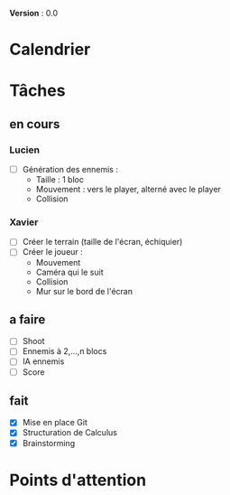 **Version** : 0.0

# Calendrier

# Tâches

## en cours
### Lucien
- [ ] Génération des ennemis :
    - Taille : 1 bloc
    - Mouvement : vers le player, alterné avec le player
    - Collision

### Xavier
- [ ] Créer le terrain (taille de l'écran, échiquier)
- [ ] Créer le joueur :
    - Mouvement
    - Caméra qui le suit
    - Collision
    - Mur sur le bord de l'écran
## a faire 
- [ ] Shoot
- [ ] Ennemis à 2,...,n blocs
- [ ] IA ennemis
- [ ] Score

## fait
- [X] Mise en place Git
- [X] Structuration de Calculus
- [X] Brainstorming

# Points d'attention

